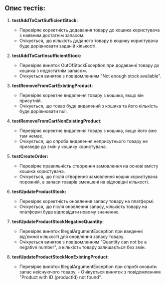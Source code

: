 
 ## Опис тестів:
  
  1. **testAddToCartSufficientStock:**
     - Перевіряє коректність додавання товару до кошика користувача з наявним достатнім запасом.
     - Очікується, що кількість доданого товару в кошику користувача буде дорівнювати заданій кількості.

  2. **testAddToCartInsufficientStock:**
     - Перевіряє виняток OutOfStockException при додаванні товару до кошика з недостатнім запасом.
     - Очікується виняток з повідомленням "Not enough stock available".

  3. **testRemoveFromCartExistingProduct:**
     - Перевіряє коректне видалення товару з кошика, якщо він присутній.
     - Очікується, що товар буде видалений з кошика та його кількість буде дорівнювати null.

  4. **testRemoveFromCartNonExistingProduct:**
     - Перевіряє коректне видалення товару з кошика, якщо його вже там немає.
     - Очікується, що спроба видалення неприсутнього товару не призведе до змін у кошику користувача.

  5. **testCreateOrder:**
     - Перевіряє правильність створення замовлення на основі вмісту кошика користувача.
     - Очікується, що після створення замовлення кошик користувача порожній, а запаси товарів зменшені на відповідні кількості.

  6. **testUpdateProductStock:**
     - Перевіряє коректність оновлення запасу товару на платформі.
     - Очікується, що після оновлення запасу, кількість товару на платформі буде відповідати новому значенню.

  7. **testUpdateProductStockNegativeQuantity:**
     - Перевіряє виняток IllegalArgumentException при введенні від'ємної кількості для оновлення запасу товару.
     - Очікується виняток з повідомленням "Quantity can not be a negative number", а кількість товару залишається без змін.

  8. **testUpdateProductStockNonExistingProduct:**
     - Перевіряє виняток IllegalArgumentException при спробі оновити запас неіснуючого товару.
    - Очікується виняток з повідомленням "Product with ID {productId} not found".
 
